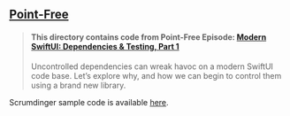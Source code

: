 ## [Point-Free](https://www.pointfree.co)

> #### This directory contains code from Point-Free Episode: [Modern SwiftUI: Dependencies & Testing, Part 1](https://www.pointfree.co/episodes/ep219-modern-swiftui-dependencies-testing-part-1)
>
> Uncontrolled dependencies can wreak havoc on a modern SwiftUI code base. Let’s explore why, and how we can begin to control them using a brand new library.

Scrumdinger sample code is available [here](https://developer.apple.com/tutorials/app-dev-training/getting-started-with-scrumdinger#Time-to-begin).
